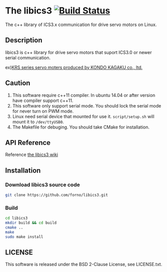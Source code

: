 # The libics3 [![Build Status](https://travis-ci.org/forno/libics3.svg?branch=master)](https://travis-ci.org/forno/libics3)
The c++ library of ICS3.x communication for drive servo motors on Linux.

## Description
libics3 is c++ library for drive servo motors
that suport ICS3.0 or newer serial communication.

ex)[KRS series servo moters produced by KONDO KAGAKU co., ltd.](http://kondo-robot.com/product-category/servomotor/krs)

## Caution
1. This software require c++11 compiler. In ubuntu 14.04 or after version have compiler support c++11.
2. This software only support serial mode. You should lock the serial mode for never turn on PWM mode.
3. Linux need serial device that mounted for use it. `script/setup.sh` will mount it to `/dev/ttyUSB0`.
4. The Makefile for debuging. You should take CMake for installation.

## API Reference
Reference [the libics3 wiki](https://github.com/forno/libics3/wiki)

## Installation
### Download libics3 source code

```sh
git clone https://github.com/forno/libics3.git
```
### Build

```sh
cd libics3
mkdir build && cd build
cmake ..
make
sudo make install
```

## LICENSE
This software is released under the BSD 2-Clause License, see LICENSE.txt.
